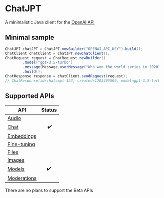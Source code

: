 # ChatJPT

A minimalistic Java client for the [OpenAI API](https://platform.openai.com/docs/api-reference)

## Minimal sample

```java
ChatJPT chatJPT = ChatJPT.newBuilder("OPENAI_API_KEY").build();
ChatClient chatClient = chatJPT.newChatClient();
ChatRequest request = ChatRequest.newBuilder()
        .model("gpt-3.5-turbo")
        .message(Message.userMessage("Who won the world series in 2020?"))
        .build();
ChatResponse response = chatClient.sendRequest(request);
// ChatResponse[id=chatcmpl-123, created=1703405590, model=gpt-3.5-turbo-0613, message=Message[role=assistant, content=The Los Angeles Dodgers won the World Series in 2020.]]
```

## Supported APIs

| API                                                                       | Status |
|---------------------------------------------------------------------------|:------:|
| [Audio](https://platform.openai.com/docs/api-reference/audio)             |        |
| [Chat](https://platform.openai.com/docs/api-reference/chat)               | ️  ✔️  |
| [Embeddings](https://platform.openai.com/docs/api-reference/embeddings)   |        |
| [Fine-tuning](https://platform.openai.com/docs/api-reference/fine-tuning) |        |
| [Files](https://platform.openai.com/docs/api-reference/files)             |        |
| [Images](https://platform.openai.com/docs/api-reference/images)           |        |
| [Models](https://platform.openai.com/docs/api-reference/models)           |   ✔️   |
| [Moderations](https://platform.openai.com/docs/api-reference/moderations) |        |

There are no plans to support the Beta APIs


